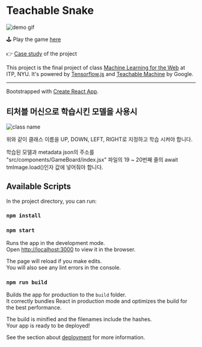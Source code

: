 # Teachable Snake

![demo gif](https://cl.ly/7da1772ebb18/Screen%252520Recording%2525202019-05-08%252520at%25252012.56%252520AM.gif)

🕹 Play the game [here](https://teachable-snake.netlify.com)

👉 [Case study](https://www.vinceshao.com/works/teachable-snake) of the project

This project is the final project of class [Machine Learning for the Web](https://github.com/yining1023/machine-learning-for-the-web) at ITP, NYU. It's powered by [Tensorflow.js](https://www.tensorflow.org/js/guide/nodejs) and [Teachable Machine](https://teachablemachine.withgoogle.com/) by Google.


---

Bootstrapped with [Create React App](https://github.com/facebook/create-react-app).

## 티처블 머신으로 학습시킨 모델을 사용시
![class name](https://i.ibb.co/M6RCkpV/image.png) 

위와 같이 클래스 이름을 UP, DOWN, LEFT, RIGHT로 지정하고 학습 시켜야 합니다.

학습된 모델과 metadata json의 주소를 "src/components/GameBoard/index.jsx" 파일의 19 ~ 20번째 줄의 await tmImage.load()인자 값에 넣어줘야 합니다.

## Available Scripts


In the project directory, you can run:

### `npm install`

### `npm start`

Runs the app in the development mode.<br>
Open [http://localhost:3000](http://localhost:3000) to view it in the browser.

The page will reload if you make edits.<br>
You will also see any lint errors in the console.


### `npm run build`

Builds the app for production to the `build` folder.<br>
It correctly bundles React in production mode and optimizes the build for the best performance.

The build is minified and the filenames include the hashes.<br>
Your app is ready to be deployed!

See the section about [deployment](https://facebook.github.io/create-react-app/docs/deployment) for more information.
